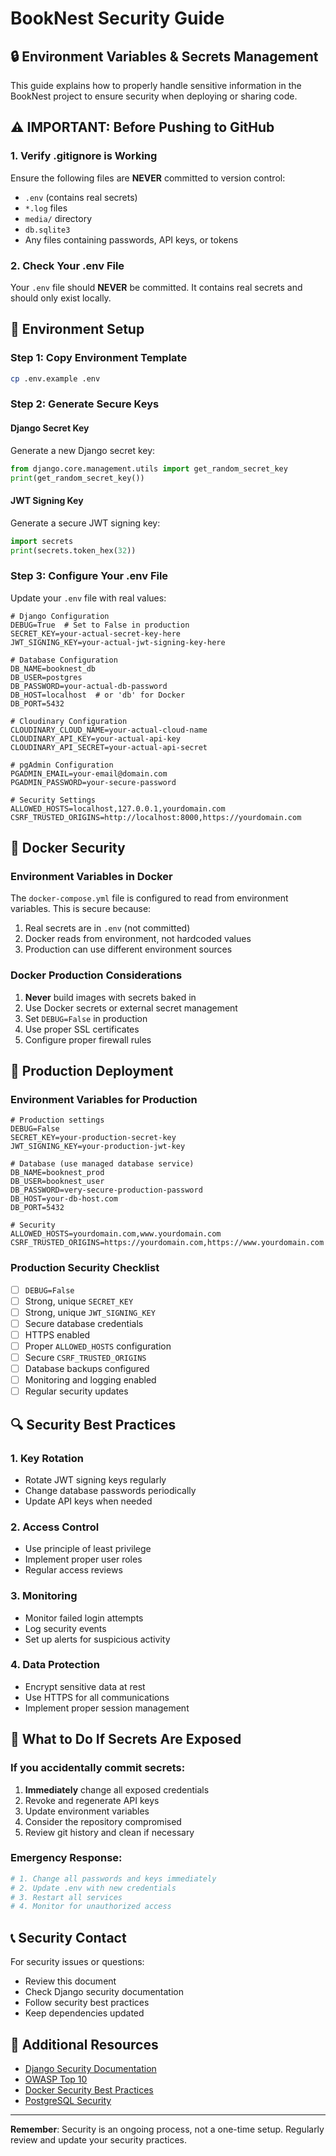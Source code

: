 # BookNest Security Guide

## 🔒 Environment Variables & Secrets Management

This guide explains how to properly handle sensitive information in the BookNest project to ensure security when deploying or sharing code.

## ⚠️ IMPORTANT: Before Pushing to GitHub

### 1. Verify .gitignore is Working
Ensure the following files are **NEVER** committed to version control:
- `.env` (contains real secrets)
- `*.log` files
- `media/` directory
- `db.sqlite3`
- Any files containing passwords, API keys, or tokens

### 2. Check Your .env File
Your `.env` file should **NEVER** be committed. It contains real secrets and should only exist locally.

## 🔧 Environment Setup

### Step 1: Copy Environment Template
```bash
cp .env.example .env
```

### Step 2: Generate Secure Keys

#### Django Secret Key
Generate a new Django secret key:
```python
from django.core.management.utils import get_random_secret_key
print(get_random_secret_key())
```

#### JWT Signing Key
Generate a secure JWT signing key:
```python
import secrets
print(secrets.token_hex(32))
```

### Step 3: Configure Your .env File
Update your `.env` file with real values:

```env
# Django Configuration
DEBUG=True  # Set to False in production
SECRET_KEY=your-actual-secret-key-here
JWT_SIGNING_KEY=your-actual-jwt-signing-key-here

# Database Configuration
DB_NAME=booknest_db
DB_USER=postgres
DB_PASSWORD=your-actual-db-password
DB_HOST=localhost  # or 'db' for Docker
DB_PORT=5432

# Cloudinary Configuration
CLOUDINARY_CLOUD_NAME=your-actual-cloud-name
CLOUDINARY_API_KEY=your-actual-api-key
CLOUDINARY_API_SECRET=your-actual-api-secret

# pgAdmin Configuration
PGADMIN_EMAIL=your-email@domain.com
PGADMIN_PASSWORD=your-secure-password

# Security Settings
ALLOWED_HOSTS=localhost,127.0.0.1,yourdomain.com
CSRF_TRUSTED_ORIGINS=http://localhost:8000,https://yourdomain.com
```

## 🐳 Docker Security

### Environment Variables in Docker
The `docker-compose.yml` file is configured to read from environment variables. This is secure because:
1. Real secrets are in `.env` (not committed)
2. Docker reads from environment, not hardcoded values
3. Production can use different environment sources

### Docker Production Considerations
1. **Never** build images with secrets baked in
2. Use Docker secrets or external secret management
3. Set `DEBUG=False` in production
4. Use proper SSL certificates
5. Configure proper firewall rules

## 🚀 Production Deployment

### Environment Variables for Production
```env
# Production settings
DEBUG=False
SECRET_KEY=your-production-secret-key
JWT_SIGNING_KEY=your-production-jwt-key

# Database (use managed database service)
DB_NAME=booknest_prod
DB_USER=booknest_user
DB_PASSWORD=very-secure-production-password
DB_HOST=your-db-host.com
DB_PORT=5432

# Security
ALLOWED_HOSTS=yourdomain.com,www.yourdomain.com
CSRF_TRUSTED_ORIGINS=https://yourdomain.com,https://www.yourdomain.com
```

### Production Security Checklist
- [ ] `DEBUG=False`
- [ ] Strong, unique `SECRET_KEY`
- [ ] Strong, unique `JWT_SIGNING_KEY`
- [ ] Secure database credentials
- [ ] HTTPS enabled
- [ ] Proper `ALLOWED_HOSTS` configuration
- [ ] Secure `CSRF_TRUSTED_ORIGINS`
- [ ] Database backups configured
- [ ] Monitoring and logging enabled
- [ ] Regular security updates

## 🔍 Security Best Practices

### 1. Key Rotation
- Rotate JWT signing keys regularly
- Change database passwords periodically
- Update API keys when needed

### 2. Access Control
- Use principle of least privilege
- Implement proper user roles
- Regular access reviews

### 3. Monitoring
- Monitor failed login attempts
- Log security events
- Set up alerts for suspicious activity

### 4. Data Protection
- Encrypt sensitive data at rest
- Use HTTPS for all communications
- Implement proper session management

## 🚨 What to Do If Secrets Are Exposed

### If you accidentally commit secrets:
1. **Immediately** change all exposed credentials
2. Revoke and regenerate API keys
3. Update environment variables
4. Consider the repository compromised
5. Review git history and clean if necessary

### Emergency Response:
```bash
# 1. Change all passwords and keys immediately
# 2. Update .env with new credentials
# 3. Restart all services
# 4. Monitor for unauthorized access
```

## 📞 Security Contact

For security issues or questions:
- Review this document
- Check Django security documentation
- Follow security best practices
- Keep dependencies updated

## 🔗 Additional Resources

- [Django Security Documentation](https://docs.djangoproject.com/en/stable/topics/security/)
- [OWASP Top 10](https://owasp.org/www-project-top-ten/)
- [Docker Security Best Practices](https://docs.docker.com/develop/security-best-practices/)
- [PostgreSQL Security](https://www.postgresql.org/docs/current/security.html)

---

**Remember**: Security is an ongoing process, not a one-time setup. Regularly review and update your security practices.